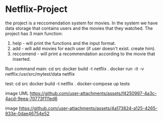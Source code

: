 # Netflix-Project
the project is a reccomendation system for movies.
In the system we have data storage that contains users and the movies that they watched.
The project has 3 main function: 
1. help - will print the functions and the input format.
2. add - will add movies for each user (if user doesn't exist. create him).
3. reccomend - will print a recommendation according to the movie that inserted.

Run command
main:
cd src
docker build -t netflix .
docker run -it -v netflix:/usr/src/mytest/data netflix

test:
cd src
docker build -t netflix .
docker-compose up tests

image UML
https://github.com/user-attachments/assets/f4250997-4a3c-4acd-9eea-70773f111ed6


image 
https://github.com/user-attachments/assets/4a173824-a125-4265-933e-0dae46754e52
